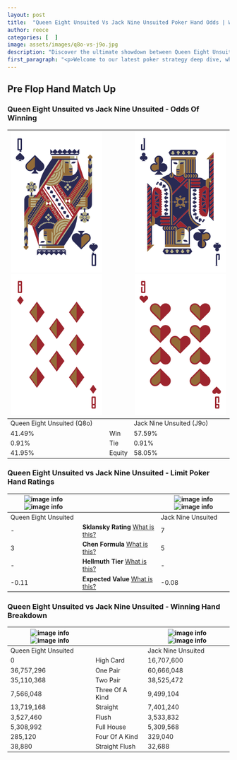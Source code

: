 ```yaml
---
layout: post
title:  "Queen Eight Unsuited Vs Jack Nine Unsuited Poker Hand Odds | Which Is The Better Hand In Poker? A Complete Guide"
author: reece
categories: [  ]
image: assets/images/q8o-vs-j9o.jpg
description: "Discover the ultimate showdown between Queen Eight Unsuited and Jack Nine Unsuited in poker! Uncover the odds, strategies, and scenarios where one hand triumphs over the other. Get ready to up your poker game with this thrilling analysis."
first_paragraph: "<p>Welcome to our latest poker strategy deep dive, where we're pitting two distinct hands against each other in a high-stakes showdown: Queen Eight Unsuited vs Jack Nine Unsuited.</p><p>In the dynamic world of poker, every decision counts, and knowing which hand holds the upper hand is key to your success at the table.</p><p>In this article, we'll dissect these two hands, explore the scenarios where one dominates the other, and equip you with the knowledge to make strategic choices that can tip the odds in your favor.</p><p>Get ready to unravel the intriguing dynamics of these poker hands and elevate your game to new heights.</p>"
---
```




[comment]: # (sp0)

## Pre Flop Hand Match Up

<div class="table hand-ratings" markdown="1"> 



### Queen Eight Unsuited vs Jack Nine Unsuited - Odds Of Winning


    
| ![image info](assets/images/hand1/q.png) ![image info](assets/images/hand1/8o.png) |  | ![image info](assets/images/hand2/j.png) ![image info](assets/images/hand2/9o.png) |
| -------- | -------- | -------- |
| Queen Eight Unsuited (Q8o) |  | Jack Nine Unsuited (J9o) |
| 41.49% | Win | 57.59% |
| 0.91% | Tie | 0.91% |
| 41.95% | Equity | 58.05% |




[comment]: # (sp1)



### Queen Eight Unsuited vs Jack Nine Unsuited - Limit Poker Hand Ratings


    
| ![image info](https://www.riverpairs.com/assets/images/hand1/q.png) ![image info](https://www.riverpairs.com/assets/images/hand1/8o.png) |  | ![image info](https://www.riverpairs.com/assets/images/hand2/j.png) ![image info](https://www.riverpairs.com/assets/images/hand2/9o.png) |
| -------- | -------- | -------- |
| Queen Eight Unsuited |  | Jack Nine Unsuited |
| - | **Sklansky Rating** [What is this?](/sklansky-rating-explained) | 7 |
| 3 | **Chen Formula** [What is this?](/chen-formula-explained) | 5 |
| - | **Hellmuth Tier** [What is this?](/Hellmuth-tier-explained) | - |
| -0.11 | **Expected Value** [What is this?](/expected-value-explained) | -0.08 |




[comment]: # (sp2)



### Queen Eight Unsuited vs Jack Nine Unsuited - Winning Hand Breakdown


    
| ![image info](https://www.riverpairs.com/assets/images/hand1/q.png) ![image info](https://www.riverpairs.com/assets/images/hand1/8o.png) |  | ![image info](https://www.riverpairs.com/assets/images/hand2/j.png) ![image info](https://www.riverpairs.com/assets/images/hand2/9o.png) |
| -------- | -------- | -------- |
| Queen Eight Unsuited |  | Jack Nine Unsuited |
| 0 | High Card | 16,707,600 |
| 36,757,296 | One Pair | 60,666,048 |
| 35,110,368 | Two Pair | 38,525,472 |
| 7,566,048 | Three Of A Kind | 9,499,104 |
| 13,719,168 | Straight | 7,401,240 |
| 3,527,460 | Flush | 3,533,832 |
| 5,308,992 | Full House | 5,309,568 |
| 285,120 | Four Of A Kind | 329,040 |
| 38,880 | Straight Flush | 32,688 |




[comment]: # (sp3)



</div>

[comment]: # (sp4)



[comment]: # (sp5)


